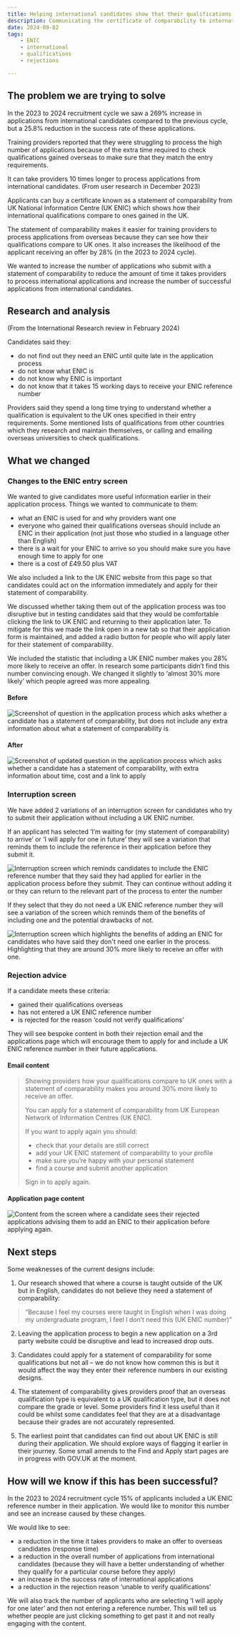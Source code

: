 ```yaml
---
title: Helping international candidates show that their qualifications are equivalent to UK ones
description: Communicating the certificate of comparability to international candidates so that they can apply for one at the right time in their application.
date: 2024-09-02
tags:
    - ENIC
    - international
    - qualifications
    - rejections

---
```


## The problem we are trying to solve

In the 2023 to 2024 recruitment cycle we saw a 269% increase in applications from international candidates compared to the previous cycle, but a 25.8% reduction in the success rate of these applications.

Training providers reported that they were struggling to process the high number of applications because of the extra time required to check qualifications gained overseas to make sure that they match the entry requirements.

It can take providers 10 times longer to process applications from international candidates. (From user research in December 2023)

Applicants can buy a certificate known as a statement of comparability from UK National Information Centre (UK ENIC) which shows how their international qualifications compare to ones gained in the UK.

The statement of comparability makes it easier for training providers to process applications from overseas because they can see how their qualifications compare to UK ones. It also increases the likelihood of the applicant receiving an offer by 28% (in the 2023 to 2024 cycle).

We wanted to increase the number of applications who submit with a statement of comparability to reduce the amount of time it takes providers to process international applications and increase the number of successful applications from international candidates.

## Research and analysis

(From the International Research review in February 2024)

Candidates said they:

* do not find out they need an ENIC until quite late in the application process
* do not know what ENIC is
* do not know why ENIC is important
* do not know that it takes 15 working days to receive your ENIC reference number

Providers said they spend a long time trying to understand whether a qualification is equivalent to the UK ones specified in their entry requirements. Some mentioned lists of qualifications from other countries which they research and maintain themselves, or calling and emailing overseas universities to check qualifications.

## What we changed

### Changes to the ENIC entry screen

We wanted to give candidates more useful information earlier in their application process. Things we wanted to communicate to them:

* what an ENIC is used for and why providers want one
* everyone who gained their qualifications overseas should include an ENIC in their application (not just those who studied in a language other than English)
* there is a wait for your ENIC to arrive so you should make sure you have enough time to apply for one
* there is a cost of £49.50 plus VAT

We also included a link to the UK ENIC website from this page so that candidates could act on the information immediately and apply for their statement of comparability.

We discussed whether taking them out of the application process was too disruptive but in testing candidates said that they would be comfortable clicking the link to UK ENIC and returning to their application later. To mitigate for this we made the link open in a new tab so that their application form is maintained, and added a radio button for people who will apply later for their statement of comparability.

We included the statistic that including a UK ENIC number makes you 28% more likely to receive an offer. In research some participants didn’t find this number convincing enough. We changed it slightly to ‘almost 30% more likely’ which people agreed was more appealing.

#### Before

![Screenshot of question in the application process which asks whether a candidate has a statement of comparability, but does not include any extra information about what a statement of comparability is](/apply-for-teacher-training/ENIC/ENIC-question-in-apply-old.png)

#### After

![Screenshot of updated question in the application process which asks whether a candidate has a statement of comparability, with extra information about time, cost and a link to apply](/apply-for-teacher-training/ENIC/ENIC-question-in-apply-new.jpg)

### Interruption screen

We have added 2 variations of an interruption screen for candidates who try to submit their application without including a UK ENIC number.

If an applicant has selected ‘I’m waiting for (my statement of comparability) to arrive’ or ‘I will apply for one in future’ they will see a variation that reminds them to include the reference in their application before they submit it.

![Interruption screen which reminds candidates to include the ENIC reference number that they said they had applied for earlier in the application process before they submit. They can continue without adding it or they can return to the relevant part of the process to enter the number](/apply-for-teacher-training/ENIC/ENIC-interruption-screen-positive-answer.jpg)

If they select that they do not need a UK ENIC reference number they will see a variation of the screen which reminds them of the benefits of including one and the potential drawbacks of not.

![Interruption screen which highlights the benefits of adding an ENIC for candidates who have said they don't need one earlier in the process. Highlighting that they are around 30% more likely to receive an offer with one.](/apply-for-teacher-training/ENIC/ENIC-interruption-dont-want.jpg)

### Rejection advice

If a candidate meets these criteria:

* gained their qualifications overseas
* has not entered a UK ENIC reference number
* is rejected for the reason ‘could not verify qualifications’

They will see bespoke content in both their rejection email and the applications page which will encourage them to apply for and include a UK ENIC reference number in their future applications.

#### Email content

> Showing providers how your qualifications compare to UK ones with a statement of comparability makes you around 30% more likely to receive an offer.
>
> You can apply for a statement of comparability from UK European Network of Information Centres (UK ENIC).
>
> If you want to apply again you should:
>
> * check that your details are still correct
> * add your UK ENIC statement of comparability to your profile
> * make sure you’re happy with your personal statement
> * find a course and submit another application
>
> Sign in to apply again.

#### Application page content

![Content from the screen where a candidate sees their rejected applications advising them to add an ENIC to their application before applying again.](/apply-for-teacher-training/ENIC/ENIC-rejection-screen.png)

## Next steps

Some weaknesses of the current designs include:

1. Our research showed that where a course is taught outside of the UK but in English, candidates do not believe they need a statement of comparability:

> “Because I feel my courses were taught in English when I was doing my undergraduate program, I feel I don’t need this (UK ENIC number)”

2. Leaving the application process to begin a new application on a 3rd party website could be disruptive and lead to increased drop outs.

3. Candidates could apply for a statement of comparability for some qualifications but not all – we do not know how common this is but it would affect the way they enter their reference numbers in our existing designs.

4. The statement of comparability gives providers proof that an overseas qualification type is equivalent to a UK qualification type, but it does not compare the grade or level. Some providers find it less useful than it could be whilst some candidates feel that they are at a disadvantage because their grades are not accurately represented.

5. The earliest point that candidates can find out about UK ENIC is still during their application. We should explore ways of flagging it earlier in their journey. Some small amends to the Find and Apply start pages are in progress with GOV.UK at the moment.

## How will we know if this has been successful?

In the 2023 to 2024 recruitment cycle 15% of applicants included a UK ENIC reference number in their application. We would like to monitor this number and see an increase caused by these changes.

We would like to see:

* a reduction in the time it takes providers to make an offer to overseas candidates (response time)
* a reduction in the overall number of applications from international candidates (because they will have a better understanding of whether they qualify for a particular course before they apply)
* an increase in the success rate of international applications
* a reduction in the rejection reason ‘unable to verify qualifications’

We will also track the number of applicants who are selecting ‘I will apply for one later’ and then not entering a reference number. This will tell us whether people are just clicking something to get past it and not really engaging with the content.
